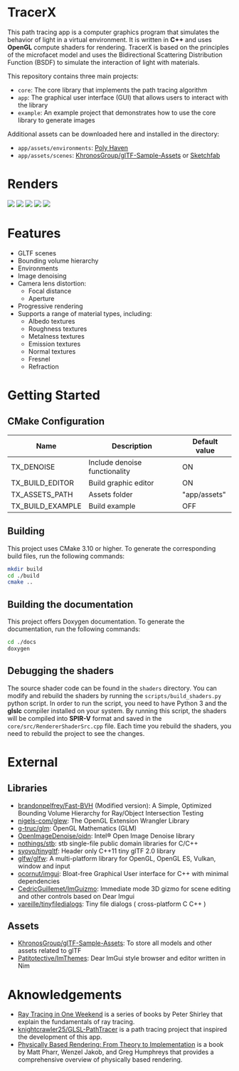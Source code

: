 # TracerX
This path tracing app is a computer graphics program that simulates the behavior of light in a virtual environment.
It is written in **C++** and uses **OpenGL** compute shaders for rendering.
TracerX is based on the principles of the microfacet model and uses the Bidirectional Scattering Distribution Function (BSDF) to simulate the interaction of light with materials.

This repository contains three main projects:
- `core`: The core library that implements the path tracing algorithm
- `app`: The graphical user interface (GUI) that allows users to interact with the library
- `example`: An example project that demonstrates how to use the core library to generate images

Additional assets can be downloaded here and installed in the directory:
- `app/assets/environments`: [Poly Haven](https://polyhaven.com/hdris)
- `app/assets/scenes`: [KhronosGroup/glTF-Sample-Assets](https://github.com/KhronosGroup/glTF-Sample-Assets) or [Sketchfab](https://sketchfab.com/)

# Renders
![](imgs/UI.jpg)
![](imgs/Ajax.jpg)
![](imgs/DamagedHelmet.jpg)
![](imgs/SciFiHelmet.jpg)
![](imgs/ToyCar.jpg)

# Features
- GLTF scenes
- Bounding volume hierarchy
- Environments
- Image denoising
- Camera lens distortion:
    - Focal distance
    - Aperture
- Progressive rendering
- Supports a range of material types, including:
    - Albedo textures
    - Roughness textures
    - Metalness textures
    - Emission textures
    - Normal textures
    - Fresnel
    - Refraction

# Getting Started
## CMake Configuration
| Name             | Description                   | Default value |
|------------------|-------------------------------|---------------|
| TX_DENOISE       | Include denoise functionality | ON            |
| TX_BUILD_EDITOR  | Build graphic editor          | ON            |
| TX_ASSETS_PATH   | Assets folder                 | "app/assets"  |
| TX_BUILD_EXAMPLE | Build example                 | OFF           |

## Building
This project uses CMake 3.10 or higher.
To generate the corresponding build files, run the following commands:
```bash
mkdir build
cd ./build
cmake ..
```

## Building the documentation
This project offers Doxygen documentation.
To generate the documentation, run the following commands:
```bash
cd ./docs
doxygen
```

## Debugging the shaders
The source shader code can be found in the `shaders` directory.
You can modify and rebuild the shaders by running the `scripts/build_shaders.py` python script.
In order to run the script, you need to have Python 3 and the **glslc** compiler installed on your system.
By running this script, the shaders will be compiled into **SPIR-V** format and saved in the `core/src/RendererShaderSrc.cpp` file.
Each time you rebuild the shaders, you need to rebuild the project to see the changes.

# External
## Libraries
- [brandonpelfrey/Fast-BVH](https://github.com/brandonpelfrey/Fast-BVH) (Modified version): A Simple, Optimized Bounding Volume Hierarchy for Ray/Object Intersection Testing
- [nigels-com/glew](https://github.com/nigels-com/glew): The OpenGL Extension Wrangler Library
- [g-truc/glm](https://github.com/g-truc/glm): OpenGL Mathematics (GLM)
- [OpenImageDenoise/oidn](https://github.com/OpenImageDenoise/oidn): Intel® Open Image Denoise library
- [nothings/stb](https://github.com/nothings/stb): stb single-file public domain libraries for C/C++
- [syoyo/tinygltf](https://github.com/syoyo/tinygltf): Header only C++11 tiny glTF 2.0 library
- [glfw/glfw](https://github.com/glfw/glfw): A multi-platform library for OpenGL, OpenGL ES, Vulkan, window and input
- [ocornut/imgui](https://github.com/ocornut/imgui): Bloat-free Graphical User interface for C++ with minimal dependencies
- [CedricGuillemet/ImGuizmo](https://github.com/CedricGuillemet/ImGuizmo): Immediate mode 3D gizmo for scene editing and other controls based on Dear Imgui
- [vareille/tinyfiledialogs](https://sourceforge.net/projects/tinyfiledialogs/): Tiny file dialogs ( cross-platform C C++ )

## Assets
- [KhronosGroup/glTF-Sample-Assets](https://github.com/KhronosGroup/glTF-Sample-Assets): To store all models and other assets related to glTF
- [Patitotective/ImThemes](https://github.com/Patitotective/ImThemes): Dear ImGui style browser and editor written in Nim

# Aknowledgements
- [Ray Tracing in One Weekend](https://raytracing.github.io/) is a series of books by Peter Shirley that explain the fundamentals of ray tracing.
- [knightcrawler25/GLSL-PathTracer](https://github.com/knightcrawler25/GLSL-PathTracer) is a path tracing project that inspired the development of this app.
- [Physically Based Rendering: From Theory to Implementation](https://pbr-book.org/) is a book by Matt Pharr, Wenzel Jakob, and Greg Humphreys that provides a comprehensive overview of physically based rendering.